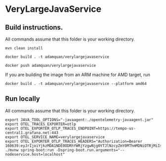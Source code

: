 # VeryLargeJavaService

## Build instructions. 
All commands assume that this folder is your working directory.

```
mvn clean install

docker build . -t adamquan/verylargejavaservice

docker push adamquan/verylargejavaservice
```

If you are building the image from an ARM machine for AMD target, run

```
docker build . -t adamquan/verylargejavaservice --platform amd64
```

## Run locally
All commands assume that this folder is your working directory.
```
export JAVA_TOOL_OPTIONS="-javaagent:./opentelemetry-javaagent.jar"
export OTEL_TRACES_EXPORTER=otlp
export OTEL_EXPORTER_OTLP_TRACES_ENDPOINT=https://tempo-us-central1.grafana.net:443
export OTEL_SERVICE_NAME=verylargejavaservice
export OTEL_EXPORTER_OTLP_TRACES_HEADERS="Authorization=Bearer 160639:eyJrIjoiYjkzMDA1NDE0ODRhYWRjYzgwNjg0YTJlNzcyZmY0MThmMDNiOTRjMiIsIm4iOiJ0ZXN0IiwiaWQiOjYwMTM4MH0="
./mvnw spring-boot:run -Dspring-boot.run.arguments="--nodeservice.host=localhost"
```
